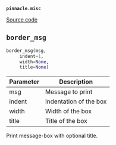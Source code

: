 **`pinnacle.misc`** 

[Source code](https://github.com/pinnacle/pinnacle/blob/main/pinnacle/misc.py)

## `border_msg` 

```python
border_msg(msg,
     indent=1,
     width=None,
     title=None)
```
| Parameter | Description |
|-----------|-------------|
| msg | Message to print |
| indent | Indentation of the box |
| width | Width of the box |
| title | Title of the box |

Print message-box with optional title.

